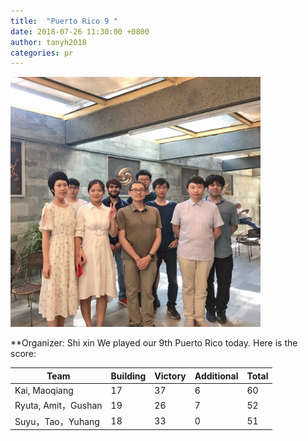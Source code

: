 ```yaml
---
title:  "Puerto Rico 9 "
date: 2018-07-26 11:30:00 +0800
author: tanyh2018
categories: pr
---
```


<a href="/images/pr_20180726.jpg">
<img src="/images/pr_20180726.jpg" width="400"/>
</a>

**Organizer: Shi xin 
We played our 9th Puerto Rico today. Here is the score: 

| Team                | Building | Victory | Additional | Total |
| --------------------| -------- | ------- | ---------- | ----- |
| Kai, Maoqiang       | 17       | 37      | 6          | 60    |
| Ryuta, Amit，Gushan | 19       | 26      | 7          | 52    |
| Suyu，Tao，Yuhang   | 18       | 33      | 0          | 51    |
 
